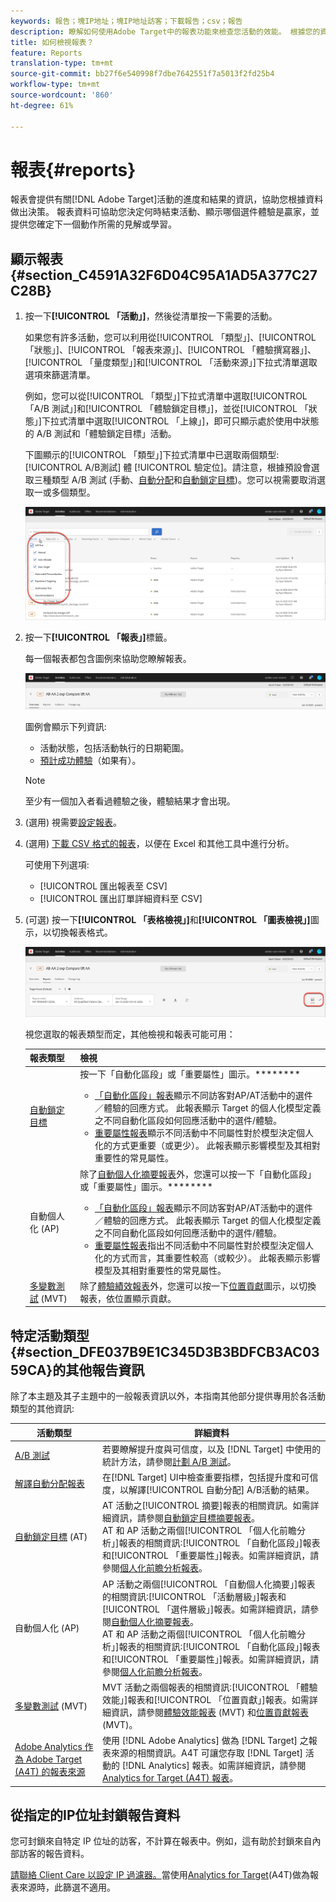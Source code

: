 ```yaml
---
keywords: 報告；塊IP地址；塊IP地址訪客；下載報告；csv；報告
description: 瞭解如何使用Adobe Target中的報表功能來檢查您活動的效能。 根據您的資料做出更明智的決策，以提高投資報酬率。
title: 如何檢視報表？
feature: Reports
translation-type: tm+mt
source-git-commit: bb27f6e540998f7dbe7642551f7a5013f2fd25b4
workflow-type: tm+mt
source-wordcount: '860'
ht-degree: 61%

---
```



# 報表{#reports}

報表會提供有關[!DNL Adobe Target]活動的進度和結果的資訊，協助您根據資料做出決策。 報表資料可協助您決定何時結束活動、顯示哪個選件體驗是贏家，並提供您確定下一個動作所需的見解或學習。

## 顯示報表{#section_C4591A32F6D04C95A1AD5A377C27C28B}

1. 按一下&#x200B;**[!UICONTROL 「活動」]**，然後從清單按一下需要的活動。

   如果您有許多活動，您可以利用從[!UICONTROL 「類型」]、[!UICONTROL 「狀態」]、[!UICONTROL 「報表來源」]、[!UICONTROL 「體驗撰寫器」]、[!UICONTROL 「量度類型」]和[!UICONTROL 「活動來源」]下拉式清單選取選項來篩選清單。

   例如，您可以從[!UICONTROL 「類型」]下拉式清單中選取[!UICONTROL 「A/B 測試」]和[!UICONTROL 「體驗鎖定目標」]，並從[!UICONTROL 「狀態」]下拉式清單中選取[!UICONTROL 「上線」]，即可只顯示處於使用中狀態的 A/B 測試和「體驗鎖定目標」活動。

   下圖顯示的[!UICONTROL 「類型」]下拉式清單中已選取兩個類型:  [!UICONTROL A/B測試] 體 [!UICONTROL 驗定位]。請注意，根據預設會選取三種類型 A/B 測試 (手動、[自動分配](/help/c-activities/automated-traffic-allocation/automated-traffic-allocation.md)和[自動鎖定目標](/help/c-activities/auto-target/auto-target-to-optimize.md))。您可以視需要取消選取一或多個類型。

   ![依類型篩選報表](/help/c-reports/assets/report_filters-new.png)

1. 按一下&#x200B;**[!UICONTROL 「報表」]**&#x200B;標籤。

   每一個報表都包含圖例來協助您瞭解報表。

   ![報表圖例](/help/c-reports/assets/report_menu_bar-new.png)

   圖例會顯示下列資訊:

   * 活動狀態，包括活動執行的日期範圍。
   * [預計成功體驗](/help/c-activities/automated-traffic-allocation/determine-winner.md)（如果有）。

   >[!NOTE]
   >
   >至少有一個加入者看過體驗之後，體驗結果才會出現。

1. (選用) 視需要[設定報表](/help/c-reports/c-report-settings/report-settings.md#concept_4BB6A7FDAB6F4806A632F9CD989B8BFA)。
1. (選用) [下載 CSV 格式的報表](/help/c-reports/downloading-data-in-csv-file.md#concept_3F276FF2BBB2499388F97451D6DE2E75)，以便在 Excel 和其他工具中進行分析。

   可使用下列選項: 

   * [!UICONTROL 匯出報表至 CSV]
   * [!UICONTROL 匯出訂單詳細資料至 CSV]

1. (可選) 按一下&#x200B;**[!UICONTROL 「表格檢視」]**&#x200B;和&#x200B;**[!UICONTROL 「圖表檢視」]**&#x200B;圖示，以切換報表格式。

   ![表格和圖形檢視圖示](/help/c-reports/assets/table-and-graph-icons.png)

   視您選取的報表類型而定，其他檢視和報表可能可用：

   | 報表類型 | 檢視 |
   | --- | --- |
   | [自動鎖定目標](/help/c-activities/auto-target/auto-target-to-optimize.md) | 按一下「自動化區段」或「重要屬性」圖示。********<ul><li>[「自動化區段」報表](/help/c-reports/c-personalization-insights-reports/automated-segments-report.md)顯示不同訪客對AP/AT活動中的選件／體驗的回應方式。 此報表顯示 Target 的個人化模型定義之不同自動化區段如何回應活動中的選件/體驗。</li><li>[重要屬性報表](/help/c-reports/c-personalization-insights-reports/important-attributes-report.md)顯示不同活動中不同屬性對於模型決定個人化的方式更重要（或更少）。 此報表顯示影響模型及其相對重要性的常見屬性。</li></ul> |
   | [](/help/c-activities/t-automated-personalization/automated-personalization.md)自動個人化 (AP) | 除了[自動個人化摘要報表](/help/c-reports/reports-ap.md)外，您還可以按一下「自動化區段」或「重要屬性」圖示。********<ul><li>[「自動化區段」報表](/help/c-reports/c-personalization-insights-reports/automated-segments-report.md)顯示不同訪客對AP/AT活動中的選件／體驗的回應方式。 此報表顯示 Target 的個人化模型定義之不同自動化區段如何回應活動中的選件/體驗。</li><li>[重要屬性報表](/help/c-reports/c-personalization-insights-reports/important-attributes-report.md)指出不同活動中不同屬性對於模型決定個人化的方式而言，其重要性較高（或較少）。 此報表顯示影響模型及其相對重要性的常見屬性。</li></ul> |
   | [多變數測試](/help/c-activities/c-multivariate-testing/multivariate-testing.md) (MVT) | 除了[體驗績效報表](/help/c-reports/experience-performance-report.md)外，您還可以按一下[位置貢獻](/help/c-reports/location-contribution-report.md)圖示，以切換報表，依位置顯示貢獻。 |

## 特定活動類型{#section_DFE037B9E1C345D3B3BDFCB3AC0359CA}的其他報告資訊

除了本主題及其子主題中的一般報表資訊以外，本指南其他部分提供專用於各活動類型的其他資訊:

| 活動類型 | 詳細資料 |
|--- |--- |
| [A/B 測試](/help/c-activities/t-test-ab/test-ab.md) | 若要瞭解提升度與可信度，以及 [!DNL Target] 中使用的統計方法，請參閱[計劃 A/B 測試](/help/c-activities/t-test-ab/sample-size-determination.md)。 |
| [解譯自動分配報表](/help/c-activities/automated-traffic-allocation/determine-winner.md) | 在[!DNL Target] UI中檢查重要指標，包括提升度和可信度，以解譯[!UICONTROL 自動分配] A/B活動的結果。 |
| [自動鎖定目標](/help/c-activities/auto-target/auto-target-to-optimize.md) (AT) | AT 活動之[!UICONTROL 摘要]報表的相關資訊。如需詳細資訊，請參閱[自動鎖定目標摘要報表](/help/c-reports/auto-target-summary-report.md)。<br>AT 和 AP 活動之兩個[!UICONTROL 「個人化前瞻分析」]報表的相關資訊:[!UICONTROL 「自動化區段」]報表和[!UICONTROL 「重要屬性」]報表。如需詳細資訊，請參閱[個人化前瞻分析報表](/help/c-reports/c-personalization-insights-reports/personalization-insights-reports.md)。 |
| [](/help/c-activities/t-automated-personalization/automated-personalization.md)自動個人化 (AP) | AP 活動之兩個[!UICONTROL 「自動個人化摘要」]報表的相關資訊:[!UICONTROL 「活動層級」]報表和[!UICONTROL 「選件層級」]報表。如需詳細資訊，請參閱[自動個人化摘要報表](/help/c-reports/reports-ap.md)。<br>AT 和 AP 活動之兩個[!UICONTROL 「個人化前瞻分析」]報表的相關資訊:[!UICONTROL 「自動化區段」]報表和[!UICONTROL 「重要屬性」]報表。如需詳細資訊，請參閱[個人化前瞻分析報表](/help/c-reports/c-personalization-insights-reports/personalization-insights-reports.md)。 |
| [多變數測試](/help/c-activities/c-multivariate-testing/multivariate-testing.md) (MVT) | MVT 活動之兩個報表的相關資訊:[!UICONTROL 「體驗效能」]報表和[!UICONTROL 「位置貢獻」]報表。如需詳細資訊，請參閱[體驗效能報表](/help/c-reports/experience-performance-report.md) (MVT) 和[位置貢獻報表](/help/c-reports/location-contribution-report.md) (MVT)。 |
| [Adobe Analytics 作為 Adobe Target (A4T) 的報表來源](/help/c-integrating-target-with-mac/a4t/a4t.md) | 使用 [!DNL Adobe Analytics] 做為 [!DNL Target] 之報表來源的相關資訊。A4T 可讓您存取 [!DNL Target] 活動的 [!DNL Analytics] 報表。如需詳細資訊，請參閱 [Analytics for Target (A4T) 報表](/help/c-reports/analytics-for-target-a4t-reporting.md)。 |

## 從指定的IP位址封鎖報告資料

您可封鎖來自特定 IP 位址的訪客，不計算在報表中。例如，這有助於封鎖來自內部訪客的報告資料。

[請聯絡 Client Care 以設定 IP 過濾器。](/help/cmp-resources-and-contact-information.md#reference_ACA3391A00EF467B87930A450050077C)當使用[Analytics for Target](/help/c-integrating-target-with-mac/a4t/a4t.md#concept_7540C8C04259434AB6EE33B09F47A1DE)(A4T)做為報表來源時，此篩選不適用。
